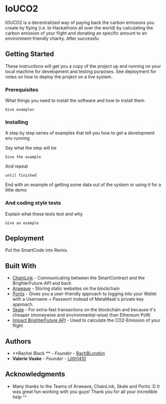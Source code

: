 # IoUCO2
IOUCO2 is a decentralized way of paying back the carbon emissons you create by flying (i.e. to Hackathons all over the world) by calculating the carbon emission of your flight and donating an specific amount to an environment-friendly charity. 
After successfu

## Getting Started

These instructions will get you a copy of the project up and running on your local machine for development and testing purposes. See deployment for notes on how to deploy the project on a live system.

### Prerequisites

What things you need to install the software and how to install them

```
Give examples
```

### Installing

A step by step series of examples that tell you how to get a development env running

Say what the step will be

```
Give the example
```

And repeat

```
until finished
```

End with an example of getting some data out of the system or using it for a little demo

### And coding style tests

Explain what these tests test and why

```
Give an example
```

## Deployment
Put the SmartCode into Remix. 


## Built With

* [ChainLink](https://chain.link/) - Communicating between the SmartContract and the BrighterFuture-API and back
* [Arweave](https://www.arweave.org/) - Storing static websites on the blockchain
* [Portis](https://www.portis.io//) - Gives you a user-friendly approach to logging into your Wallet with a Username + Passwort instead of MetaMask's private key approach. 
* [Skale](https://skalelabs.com/) - For extra-fast transactions on the blockchain and because it's cheaper (moneywise and environmental-wise) than Ethereum PoW. 
* [Impact BrighterFuture API](http://impact.brighterplanet.com/flights.json?destination_airport=CDG&origin_airport=SXF&timeframe=2019-01-01%2F2020-01-01) - Used to calculate the CO2-Emission of your flight 

## Authors

* **Rachel Black ** - *Founder* - [RachBLondon](https://github.com/RachBLondon)
* **Valerie Vaske** - *Founder* - [Lilith1410](https://github.com/Lilith1410)

## Acknowledgments

* Many thanks to the Teams of Arweave, ChainLink, Skale and Portis :D It was great fun working with you guys! Thank you for all your incredible help ^^
